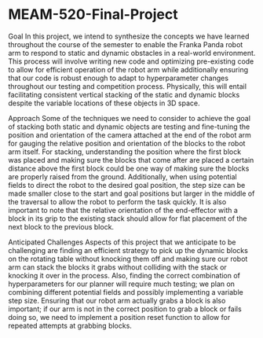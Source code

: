 # MEAM-520-Final-Project

Goal 
In this project, we intend to synthesize the concepts we have learned throughout the course of the semester to enable the Franka Panda robot arm to respond to static and dynamic obstacles in a real-world environment. This process will involve writing new code and optimizing pre-existing code to allow for efficient operation of the robot arm while additionally ensuring that our code is robust enough to adapt to hyperparameter changes throughout our testing and competition process. Physically, this will entail facilitating consistent vertical stacking of the static and dynamic blocks despite the variable locations of these objects in 3D space. 

Approach
Some of the techniques we need to consider to achieve the goal of stacking both static and dynamic objects are testing and fine-tuning the position and orientation of the camera attached at the end of the robot arm for gauging the relative position and orientation of the blocks to the robot arm itself. For stacking, understanding the position where the first block was placed and making sure the blocks that come after are placed a certain distance above the first block could be one way of making sure the blocks are properly raised from the ground. Additionally, when using potential fields to direct the robot to the desired goal position, the step size can be made smaller close to the start and goal positions but larger in the middle of the traversal to allow the robot to perform the task quickly. It is also important to note that the relative orientation of the end-effector with a block in its grip to the existing stack should allow for flat placement of the next block to the previous block.

Anticipated Challenges
Aspects of this project that we anticipate to be challenging are finding an efficient strategy to pick up the dynamic blocks on the rotating table without knocking them off and making sure our robot arm can stack the blocks it grabs without colliding with the stack or knocking it over in the process. Also, finding the correct combination of hyperparameters for our planner will require much testing; we plan on combining different potential fields and possibly implementing a variable step size. Ensuring that our robot arm actually grabs a block is also important; if our arm is not in the correct position to grab a block or fails doing so, we need to implement a position reset function to allow for repeated attempts at grabbing blocks.
